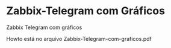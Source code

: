 # Zabbix-Telegram com Gráficos

Zabbix Telegram com gráficos

Howto está no arquivo Zabbix-Telegram-com-graficos.pdf
